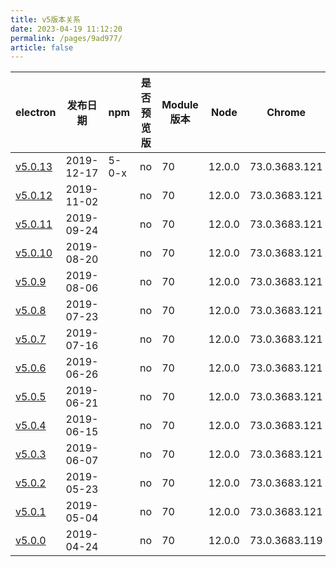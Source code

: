 ```yaml
---
title: v5版本关系
date: 2023-04-19 11:12:20
permalink: /pages/9ad977/
article: false
---
```


| **electron** | **发布日期** | **npm** | **是否预览版** | **Module 版本** | **Node** | **Chrome** | **下载量** |
| --- | --- | --- | --- | --- | --- | --- | --- |
| [v5.0.13](https://github.com/electron/electron/releases/tag/v5.0.13) | 2019-12-17 | 5-0-x | no | 70 | 12.0.0 | 73.0.3683.121 | 937880 |
| [v5.0.12](https://github.com/electron/electron/releases/tag/v5.0.12) | 2019-11-02 |  | no | 70 | 12.0.0 | 73.0.3683.121 | 180846 |
| [v5.0.11](https://github.com/electron/electron/releases/tag/v5.0.11) | 2019-09-24 |  | no | 70 | 12.0.0 | 73.0.3683.121 | 132151 |
| [v5.0.10](https://github.com/electron/electron/releases/tag/v5.0.10) | 2019-08-20 |  | no | 70 | 12.0.0 | 73.0.3683.121 | 220924 |
| [v5.0.9](https://github.com/electron/electron/releases/tag/v5.0.9) | 2019-08-06 |  | no | 70 | 12.0.0 | 73.0.3683.121 | 232477 |
| [v5.0.8](https://github.com/electron/electron/releases/tag/v5.0.8) | 2019-07-23 |  | no | 70 | 12.0.0 | 73.0.3683.121 | 199395 |
| [v5.0.7](https://github.com/electron/electron/releases/tag/v5.0.7) | 2019-07-16 |  | no | 70 | 12.0.0 | 73.0.3683.121 | 154371 |
| [v5.0.6](https://github.com/electron/electron/releases/tag/v5.0.6) | 2019-06-26 |  | no | 70 | 12.0.0 | 73.0.3683.121 | 335802 |
| [v5.0.5](https://github.com/electron/electron/releases/tag/v5.0.5) | 2019-06-21 |  | no | 70 | 12.0.0 | 73.0.3683.121 | 131364 |
| [v5.0.4](https://github.com/electron/electron/releases/tag/v5.0.4) | 2019-06-15 |  | no | 70 | 12.0.0 | 73.0.3683.121 | 148572 |
| [v5.0.3](https://github.com/electron/electron/releases/tag/v5.0.3) | 2019-06-07 |  | no | 70 | 12.0.0 | 73.0.3683.121 | 96548 |
| [v5.0.2](https://github.com/electron/electron/releases/tag/v5.0.2) | 2019-05-23 |  | no | 70 | 12.0.0 | 73.0.3683.121 | 216954 |
| [v5.0.1](https://github.com/electron/electron/releases/tag/v5.0.1) | 2019-05-04 |  | no | 70 | 12.0.0 | 73.0.3683.121 | 882575 |
| [v5.0.0](https://github.com/electron/electron/releases/tag/v5.0.0) | 2019-04-24 |  | no | 70 | 12.0.0 | 73.0.3683.119 | 204573 |

